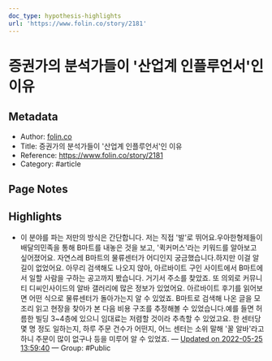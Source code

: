 ```yaml
---
doc_type: hypothesis-highlights
url: 'https://www.folin.co/story/2181'
---
```


# 증권가의 분석가들이 '산업계 인플루언서'인 이유

## Metadata
- Author: [folin.co]()
- Title: 증권가의 분석가들이 '산업계 인플루언서'인 이유
- Reference: https://www.folin.co/story/2181
- Category: #article

## Page Notes
## Highlights
- 이 분야를 파는 저만의 방식은 간단합니다. 저는 직접 '발'로 뛰어요.우아한형제들이 배달의민족을 통해 B마트를 내놓은 것을 보고, '퀵커머스'라는 키워드를 알아보고 싶어졌어요. 자연스레 B마트의 물류센터가 어디인지 궁금했습니다.하지만 이걸 알 길이 없었어요. 아무리 검색해도 나오지 않아, 아르바이트 구인 사이트에서 B마트에서 일할 사람을 구하는 공고까지 봤습니다. 거기서 주소를 찾았죠. 또 의외로 커뮤니티 디씨인사이드의 알바 갤러리에 많은 정보가 있었어요. 아르바이트 후기를 읽어보면 어떤 식으로 물류센터가 돌아가는지 알 수 있었죠. B마트로 검색해 나온 글을 모조리 읽고 현장을 찾아가 본 다음 비용 구조를 추정해볼 수 있었습니다.예를 들면 허름한 빌딩 3~4층에 있으니 임대료는 저렴할 것이라 추측할 수 있었고요. 한 센터당 몇 명 정도 일하는지, 하루 주문 건수가 어떤지, 어느 센터는 소위 말해 '꿀 알바'라고 하니 주문이 많이 없구나 등을 미루어 알 수 있었죠. — [Updated on 2022-05-25 13:59:40](https://hyp.is/e_bZ3tvnEeyy8CepcIQBoA/www.folin.co/story/2181) — Group: #Public



